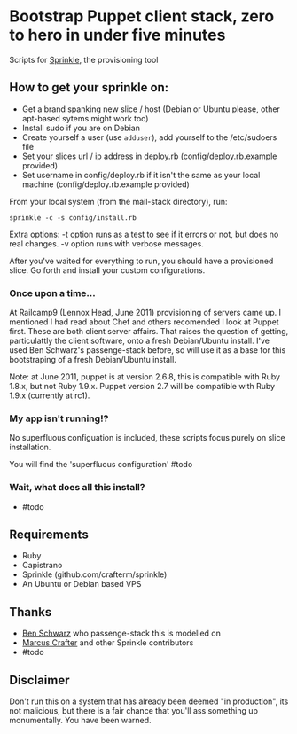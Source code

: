 # Bootstrap Puppet client stack, zero to hero in under five minutes
Scripts for [Sprinkle](http://github.com/crafterm/sprinkle/ "Sprinkle"), the provisioning tool

## How to get your sprinkle on:

* Get a brand spanking new slice / host (Debian or Ubuntu please, other apt-based sytems might work too)
* Install sudo if you are on Debian
* Create yourself a user (use `adduser`), add yourself to the /etc/sudoers file
* Set your slices url / ip address in deploy.rb (config/deploy.rb.example provided)
* Set username in config/deploy.rb if it isn't the same as your local machine (config/deploy.rb.example provided)

From your local system (from the mail-stack directory), run:

    sprinkle -c -s config/install.rb

Extra options:
-t option runs as a test to see if it errors or not, but does no real changes.
-v option runs with verbose messages.

After you've waited for everything to run, you should have a provisioned slice.
Go forth and install your custom configurations.

### Once upon a time...

At Railcamp9 (Lennox Head, June 2011) provisioning of servers came up.
I mentioned I had read about Chef and others recomended I look at Puppet first.
These are both client server affairs. 
That raises the question of getting, particulattly the client software, onto a fresh Debian/Ubuntu install.
I've used Ben Schwarz's passenge-stack before, so will use it as a base for this bootstraping of a fresh Debian/Ubuntu install.

Note: at June 2011, puppet is at version 2.6.8, this is compatible with Ruby 1.8.x, but not Ruby 1.9.x.
Puppet version 2.7 will be compatible with Ruby 1.9.x (currently at rc1).

### My app isn't running!?

No superfluous configuation is included, these scripts focus purely on slice installation. 

You will find the 'superfluous configuration' #todo

### Wait, what does all this install?

* #todo

## Requirements
* Ruby
* Capistrano
* Sprinkle (github.com/crafterm/sprinkle)
* An Ubuntu or Debian based VPS

## Thanks

* [Ben Schwarz](http://github.com/benschwarz) who passenge-stack this is modelled on
* [Marcus Crafter](http://github.com/crafterm) and other Sprinkle contributors
* #todo

## Disclaimer

Don't run this on a system that has already been deemed "in production", its not malicious, but there is a fair chance
that you'll ass something up monumentally. You have been warned. 
